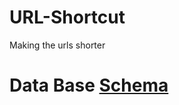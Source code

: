 # URL-Shortcut

Making the urls shorter

# Data Base [Schema](https://dbdiagram.io/d/5fcf41049a6c525a03ba392d)
